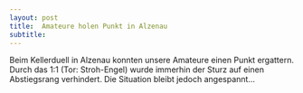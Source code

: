 ```yaml
---
layout: post
title:  Amateure holen Punkt in Alzenau
subtitle:  
---
```


Beim Kellerduell in Alzenau konnten unsere Amateure einen Punkt ergattern. Durch das 1:1 (Tor: Stroh-Engel) wurde immerhin der Sturz auf einen Abstiegsrang verhindert. Die Situation bleibt jedoch angespannt...


